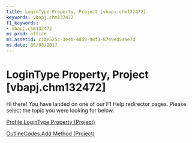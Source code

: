 ```yaml
---
title: LoginType Property, Project [vbapj.chm132472]
keywords: vbapj.chm132472
f1_keywords:
- vbapj.chm132472
ms.prod: office
ms.assetid: c1ae525c-3e40-4dd9-98f3-8749ed5aae7d
ms.date: 06/08/2017
---
```



# LoginType Property, Project [vbapj.chm132472]

Hi there! You have landed on one of our F1 Help redirector pages. Please select the topic you were looking for below.

[Profile.LoginType Property (Project)](http://msdn.microsoft.com/library/ebf00927-9c84-9fbc-1315-2e95c81c2d68%28Office.15%29.aspx)

[OutlineCodes.Add Method (Project)](http://msdn.microsoft.com/library/e33dcb6b-90a3-e52c-099a-f0a901b3f3f7%28Office.15%29.aspx)


